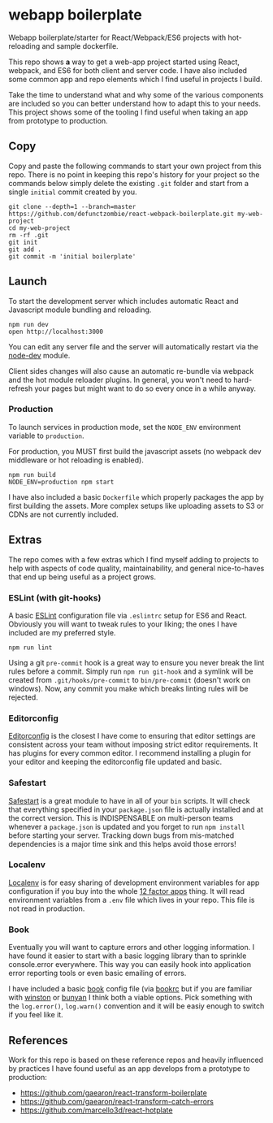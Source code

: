 # webapp boilerplate

Webapp boilerplate/starter for React/Webpack/ES6 projects with hot-reloading and sample dockerfile.

This repo shows **a** way to get a web-app project started using React, webpack, and ES6 for both client and server code. I have also included some common app and repo elements which I find useful in projects I build.

Take the time to understand what and why some of the various components are included so you can better understand how to adapt this to your needs. This project shows some of the tooling I find useful when taking an app from prototype to production.

## Copy

Copy and paste the following commands to start your own project from this repo. There is no point in keeping this repo's history for your project so the commands below simply delete the existing `.git` folder and start from a single `initial` commit created by you.

```
git clone --depth=1 --branch=master https://github.com/defunctzombie/react-webpack-boilerplate.git my-web-project
cd my-web-project
rm -rf .git
git init
git add .
git commit -m 'initial boilerplate'
```

## Launch

To start the development server which includes automatic React and Javascript module bundling and reloading.

```
npm run dev
open http://localhost:3000
```

You can edit any server file and the server will automatically restart via the [node-dev](https://github.com/fgnass/node-dev) module.

Client sides changes will also cause an automatic re-bundle via webpack and the hot module reloader plugins. In general, you won't need to hard-refresh your pages but might want to do so every once in a while anyway.

### Production

To launch services in production mode, set the `NODE_ENV` environment variable to `production`.

For production, you MUST first build the javascript assets (no webpack dev middleware or hot reloading is enabled).

```
npm run build
NODE_ENV=production npm start
```

I have also included a basic `Dockerfile` which properly packages the app by first building the assets. More complex setups like uploading assets to S3 or CDNs are not currently included.

## Extras

The repo comes with a few extras which I find myself adding to projects to help with aspects of code quality, maintainability, and general nice-to-haves that end up being useful as a project grows.

### ESLint (with git-hooks)

A basic [ESLint](http://eslint.org/) configuration file via `.eslintrc` setup for ES6 and React. Obviously you will want to tweak rules to your liking; the ones I have included are my preferred style.

```
npm run lint
```

Using a git `pre-commit` hook is a great way to ensure you never break the lint rules before a commit. Simply run `npm run git-hook` and a symlink will be created from `.git/hooks/pre-commit` to `bin/pre-commit` (doesn't work on windows). Now, any commit you make which breaks linting rules will be rejected.

### Editorconfig

[Editorconfig](http://editorconfig.org/) is the closest I have come to ensuring that editor settings are consistent across your team without imposing strict editor requirements. It has plugins for every common editor. I recommend installing a plugin for your editor and keeping the editorconfig file updated and basic.

### Safestart

[Safestart](https://www.npmjs.com/package/safestart) is a great module to have in all of your `bin` scripts. It will check that everything specified in your `package.json` file is actually installed and at the correct version. This is INDISPENSABLE on multi-person teams whenever a `package.json` is updated and you forget to run `npm install` before starting your server. Tracking down bugs from mis-matched dependencies is a major time sink and this helps avoid those errors!

### Localenv

[Localenv](https://www.npmjs.com/package/localenv) is for easy sharing of development environment variables for app configuration if you buy into the whole [12 factor apps](http://12factor.net/) thing. It will read environment variables from a `.env` file which lives in your repo. This file is not read in production.

### Book

Eventually you will want to capture errors and other logging information. I have found it easier to start with a basic logging library than to sprinkle console.error everywhere. This way you can easily hook into application error reporting tools or even basic emailing of errors.

I have included a basic [book](https://github.com/defunctzombie/node-book) config file (via [bookrc](https://github.com/defunctzombie/node-bookrc) but if you are familiar with [winston](https://www.npmjs.com/package/winston) or [bunyan](https://www.npmjs.com/package/bunyan) I think both a viable options. Pick something with the `log.error()`, `log.warn()` convention and it will be easiy enough to switch if you feel like it.

## References

Work for this repo is based on these reference repos and heavily influenced by practices I have found useful as an app develops from a prototype to production:

* https://github.com/gaearon/react-transform-boilerplate
* https://github.com/gaearon/react-transform-catch-errors
* https://github.com/marcello3d/react-hotplate
